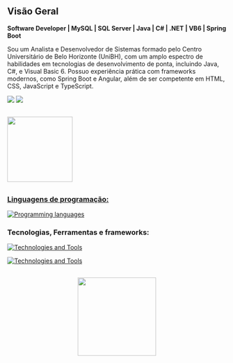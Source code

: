 ## Visão Geral
**Software Developer | MySQL | SQL Server | Java | C# | .NET | VB6 | Spring Boot**

Sou um Analista e Desenvolvedor de Sistemas formado pelo Centro Universitário de Belo Horizonte (UniBH), com um amplo espectro de habilidades em tecnologias de desenvolvimento de ponta, incluindo Java, C#, e Visual Basic 6. Possuo experiência prática com frameworks modernos, como Spring Boot e Angular, além de ser competente em HTML, CSS, JavaScript e TypeScript.

<div>
    <a href="https://www.linkedin.com/in/rodrigo-patr%C3%ADcio-6383541a8/" target="_blank"><img src="https://img.shields.io/badge/-LinkedIn-%230077B5?style=for-the-badge&logo=linkedin&logoColor=white" target="_blank"></a>
    <a href = "mailto:rodrigopatricio19@gmail.com"><img src="https://img.shields.io/badge/-Gmail-%23333?style=for-the-      badge&logo=gmail&logoColor=white" target="_blank"></a>
</div>

##

<div align="left">
  <a href="https://github.com/DevRodrigoPatricio">
  <img height="150em" src="https://github-readme-stats-sigma-five.vercel.app/api/top-langs/?username=DevRodrigoPatricio&show_icons=true&theme=dark&include_all_commits=true&count_private=true"/>
</div>

##
 
 ### Linguagens de programação:
[![Programming languages](https://skillicons.dev/icons?i=js,angular,java,cs,dotnet,ts,react,newrelic&perline=5&theme=light)](https://skillicons.dev)
 ### Tecnologias, Ferramentas e frameworks:
[![Technologies and Tools](https://skillicons.dev/icons?i=postman,git,gitlab,aws,kubernetes,docker,kafka,maven,spring,jquerytheme=light)](https://skillicons.dev)

[![Technologies and Tools](https://skillicons.dev/icons?i=redis,postgres,mysql,mongodb,jquerytheme=light)](https://skillicons.dev)

##
<div align="center">
  <a href="https://github.com/DevRodrigoPatricio"> 
  <img height="180em" src="https://github-readme-stats.vercel.app/api?username=DevRodrigoPatricio&show_icons=true&theme=dark&include_all_commits=true&count_private=true"/>
</a>
</div>

  
</div>
  
 

